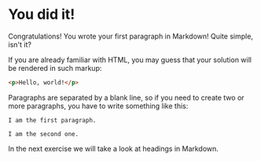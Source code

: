 # You did it!

Congratulations! You wrote your first paragraph in Markdown! Quite simple, isn't it?

If you are already familiar with HTML, you may guess that your solution will be rendered in such markup:

```html
<p>Hello, world!</p>
```

Paragraphs are separated by a blank line, so if you need to create two or more paragraphs, you have to write something like this:

```
I am the first paragraph.

I am the second one.
```

In the next exercise we will take a look at headings in Markdown.
